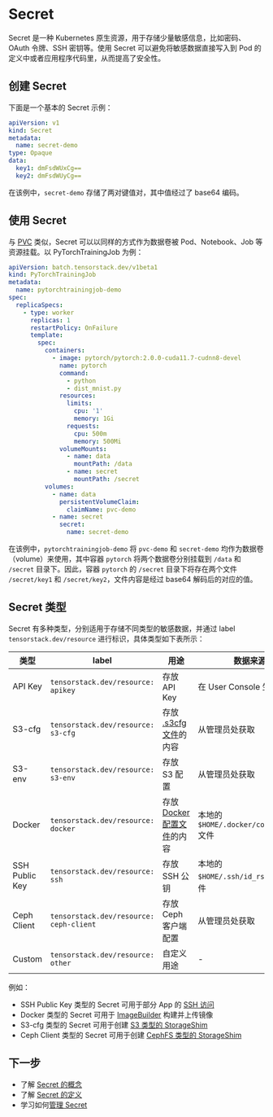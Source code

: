 # Secret

Secret 是一种 Kubernetes 原生资源，用于存储少量敏感信息，比如密码、OAuth 令牌、SSH 密钥等。使用 Secret 可以避免将敏感数据直接写入到 Pod 的定义中或者应用程序代码里，从而提高了安全性。

## 创建 Secret

下面是一个基本的 Secret 示例：

```yaml
apiVersion: v1
kind: Secret
metadata:
  name: secret-demo
type: Opaque
data:
  key1: dmFsdWUxCg==
  key2: dmFsdWUyCg==
```

在该例中，`secret-demo` 存储了两对键值对，其中值经过了 base64 编码。

## 使用 Secret

与 [PVC](../storage/pvc.md) 类似，Secret 可以以同样的方式作为数据卷被 Pod、Notebook、Job 等资源挂载。以 PyTorchTrainingJob 为例：

```yaml
apiVersion: batch.tensorstack.dev/v1beta1
kind: PyTorchTrainingJob
metadata:
  name: pytorchtrainingjob-demo
spec:
  replicaSpecs:
    - type: worker
      replicas: 1
      restartPolicy: OnFailure
      template:
        spec:
          containers:
            - image: pytorch/pytorch:2.0.0-cuda11.7-cudnn8-devel
              name: pytorch
              command:
                - python
                - dist_mnist.py
              resources:
                limits:
                  cpu: '1'
                  memory: 1Gi
                requests:
                  cpu: 500m
                  memory: 500Mi
              volumeMounts:
                - name: data
                  mountPath: /data
                - name: secret
                  mountPath: /secret
          volumes:
            - name: data
              persistentVolumeClaim:
                claimName: pvc-demo
            - name: secret
              secret:
                name: secret-demo
```

在该例中，`pytorchtrainingjob-demo` 将 `pvc-demo` 和 `secret-demo` 均作为数据卷（volume）来使用，其中容器 `pytorch` 将两个数据卷分别挂载到 `/data` 和 `/secret` 目录下。因此，容器 `pytorch` 的 `/secret` 目录下将存在两个文件 `/secret/key1` 和 `/secret/key2`，文件内容是经过 base64 解码后的对应的值。

## Secret 类型

Secret 有多种类型，分别适用于存储不同类型的敏感数据，并通过 label `tensorstack.dev/resource` 进行标识，具体类型如下表所示：

| 类型           | label                                   | 用途                                                                        | 数据来源                                |
| -------------- | --------------------------------------- | --------------------------------------------------------------------------- | --------------------------------------- |
| API Key        | `tensorstack.dev/resource: apikey`      | 存放 API Key                                                                | 在 User Console 生成                    |
| S3-cfg         | `tensorstack.dev/resource: s3-cfg`      | 存放 <a target="_blank" rel="noopener noreferrer" href="https://s3tools.org/kb/item14.htm">.s3cfg 文件</a>的内容                 | 从管理员处获取                          |
| S3-env         | `tensorstack.dev/resource: s3-env`      | 存放 S3 配置                                                                | 从管理员处获取                          |
| Docker         | `tensorstack.dev/resource: docker`      | 存放 <a target="_blank" rel="noopener noreferrer" href="https://docs.docker.com/engine/swarm/configs/">Docker 配置文件</a>的内容 | 本地的 `$HOME/.docker/config.json` 文件 |
| SSH Public Key | `tensorstack.dev/resource: ssh`         | 存放 SSH 公钥                                                               | 本地的 `$HOME/.ssh/id_rsa.pub` 文件     |
| Ceph Client    | `tensorstack.dev/resource: ceph-client` | 存放 Ceph 客户端配置                                                        | 从管理员处获取                          |
| Custom         | `tensorstack.dev/resource: other`       | 自定义用途                                                                  | -                                       |

例如：

* SSH Public Key 类型的 Secret 可用于部分 App 的 [SSH 访问]()
* Docker 类型的 Secret 可用于 [ImageBuilder](../imagebuilder.md) 构建并上传镜像
* S3-cfg 类型的 Secret 可用于创建 [S3 类型的 StorageShim](../storage/storageshim.md#s3-类型)
* Ceph Client 类型的 Secret 可用于创建 [CephFS 类型的 StorageShim](../storage/storageshim.md#cephfs-类型)

## 下一步

* 了解 <a target="_blank" rel="noopener noreferrer" href="https://kubernetes.io/docs/concepts/configuration/configmap/">Secret 的概念</a>
* 了解 <a target="_blank" rel="noopener noreferrer" href="https://kubernetes.io/docs/reference/kubernetes-api/config-and-storage-resources/secret-v1/">Secret 的定义</a>
* 学习如何[管理 Secret](../../guide/manage-storage-network-and-auxiliary/secret.md)
